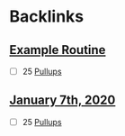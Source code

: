 
# Backlinks
## [Example Routine](<Example Routine.md>)
- [ ] 25 [Pullups](<Pullups.md>)

## [January 7th, 2020](<January 7th, 2020.md>)
- [ ] 25 [Pullups](<Pullups.md>)

